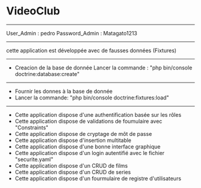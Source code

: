 # VideoClub

*********************************
User_Admin : pedro
Password_Admin : Matagato1213
*********************************

cette application est développée avec de fausses données (Fixtures)

********************************************************************
- Creacion de la base de donnée
  Lancer la commande : "php bin/console doctrine:database:create"
********************************************************************
- Fournir les donnes à la base de donnée
- Lancer la commande: "php bin/console doctrine:fixtures:load"
********************************************************************


* Cette application dispose d'une authentification basée sur les rôles
* Cette application dispose de validations de foumulaire avec "Constraints"
* Cette application dispose de cryptage de môt de passe
* Cette application dispose d'insertion multitable
* Cette application dispose d'une bonne interface graphique
* Cette application dispose d'un login autentifié avec le fichier "securite.yaml"
* Cette application dispose d'un CRUD de films
* Cette application dispose d'un CRUD de series
* Cette application dispose d'un fourmulaire de registre d'utilisateurs
